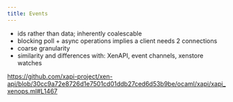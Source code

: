 ```yaml
---
title: Events
---
```


- ids rather than data; inherently coalescable
- blocking poll + async operations implies a client needs 2 connections
- coarse granularity
- similarity and differences with: XenAPI, event channels, xenstore watches

https://github.com/xapi-project/xen-api/blob/30cc9a72e8726d1e7501cd01ddb27ced6d53b9be/ocaml/xapi/xapi_xenops.ml#L1467
